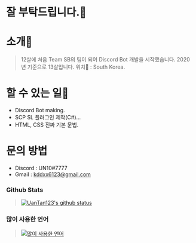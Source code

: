 # 잘 부탁드립니다.👋

# 소개📢
> 12살에 처음 Team SB의 팀이 되어 Discord Bot 개발을 시작했습니다.
> 2020년 기준으로 13살입니다.
> 위치🔮 : South Korea.

# 할 수 있는 일🔧
- Discord Bot making.
- SCP SL 플러그인 제작(C#)...
- HTML, CSS 진짜 기본 문법.

# 문의 방법
- Discord : UN10#7777
- Gmail : kddxx6123@gmail.com

### Github Stats
> [![UanTan123's github status](https://github-readme-stats.vercel.app/api?username=UanTan123)](https://github.com/UanTan123)

### 많이 사용한 언어
> [![많이 사용한 언어](https://github-readme-stats.vercel.app/api/top-langs/?username=UanTan123)](https://github.com/UanTan123)

